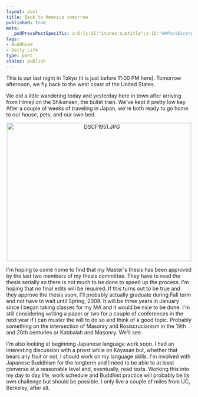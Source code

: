 ```yaml
--- 
layout: post
title: Back to America tomorrow
published: true
meta: 
  _podPressPostSpecific: a:6:{s:15:"itunes:subtitle";s:15:"##PostExcerpt##";s:14:"itunes:summary";s:15:"##PostExcerpt##";s:15:"itunes:keywords";s:17:"##WordPressCats##";s:13:"itunes:author";s:10:"##Global##";s:15:"itunes:explicit";s:2:"No";s:12:"itunes:block";s:2:"No";}
tags: 
- Buddhism
- Daily Life
type: post
status: publish
---
```

This is our last night in Tokyo (it is just before 11:00 PM here). Tomorrow afternoon, we fly back to the west coast of the United States.

We did a little wandering today and yesterday here in town after arriving from Himeji on the Shikansen, the bullet train. We've kept it pretty low key. After a couple of weeks of traveling in Japan, we're both ready to go home to our house, pets, and our own bed.
<p style="text-align: center"><a href="http://www.flickr.com/photos/albill/1506473682/" title="Photo Sharing">
<img src="http://farm3.static.flickr.com/2139/1506473682_2c335a9a30.jpg" alt="DSCF1951.JPG" height="375" width="500" /></a></p>
I'm hoping to come home to find that my Master's thesis has been approved by the last two members of my thesis committee. They have to read the thesis serially so there is not much to be done to speed up the process. I'm hoping that no final edits will be required. If this turns out to be true and they approve the thesis soon, I'll probably actually graduate during Fall term and not have to wait until Spring, 2008. It will be three years in January since I began taking classes for my MA and it would be nice to be done. I'm still considering writing a paper or two for a couple of conferences in the next year if I can muster the will to do so and think of a good topic. Probably something on the intersection of Masonry and Rosiscrucianism in the 19th and 20th centuries or Kabbalah and Masonry. We'll see.

I'm also looking at beginning Japanese language work soon. I had an interesting discussion with a priest while on Koyasan but, whether that bears any fruit or not, I should work on my language skills. I'm involved with Japanese Buddhism for the longterm and I need to be able to at least converse at a reasonable level and, eventually, read texts. Working this into my day to day life, work schedule and Buddhist practice will probably be its own challenge but should be possible. I only live a couple of miles from UC, Berkeley, after all.
